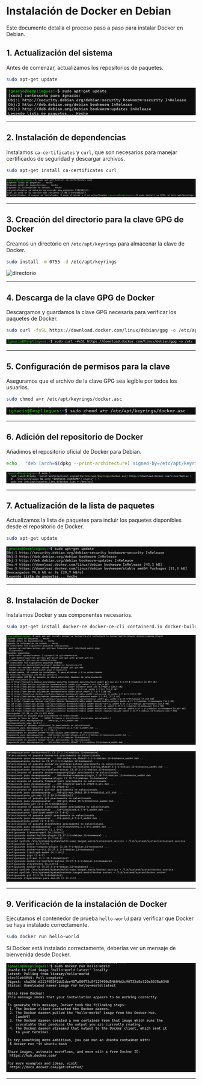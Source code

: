 
# Instalación de Docker en Debian

Este documento detalla el proceso paso a paso para instalar Docker en Debian.

## 1. Actualización del sistema

Antes de comenzar, actualizamos los repositorios de paquetes.

```bash
sudo apt-get update
```

![1 update](1update.png)


---

## 2. Instalación de dependencias

Instalamos `ca-certificates` y `curl`, que son necesarios para manejar certificados de seguridad y descargar archivos.

```bash
sudo apt-get install ca-certificates curl
```

![2 dependencias](2dependencias.png)

---

## 3. Creación del directorio para la clave GPG de Docker

Creamos un directorio en `/etc/apt/keyrings` para almacenar la clave de Docker.

```bash
sudo install -m 0755 -d /etc/apt/keyrings
```

![directorio](directory.png)

---

## 4. Descarga de la clave GPG de Docker

Descargamos y guardamos la clave GPG necesaria para verificar los paquetes de Docker.

```bash
sudo curl -fsSL https://download.docker.com/linux/debian/gpg -o /etc/apt/keyrings/docker.asc
```


![claveCPG](99.png)

---

## 5. Configuración de permisos para la clave

Aseguramos que el archivo de la clave GPG sea legible por todos los usuarios.

```bash
sudo chmod a+r /etc/apt/keyrings/docker.asc
```


![directorio](4.png)

---

## 6. Adición del repositorio de Docker

Añadimos el repositorio oficial de Docker para Debian.

```bash
echo   "deb [arch=$(dpkg --print-architecture) signed-by=/etc/apt/keyrings/docker.asc] https://download.docker.com/linux/debian   $(. /etc/os-release && echo "$VERSION_CODENAME") stable" |   sudo tee /etc/apt/sources.list.d/docker.list > /dev/null
```

![repo](5.png)

---

## 7. Actualización de la lista de paquetes

Actualizamos la lista de paquetes para incluir los paquetes disponibles desde el repositorio de Docker.

```bash
sudo apt-get update
```

![repo](6.png)

---

## 8. Instalación de Docker

Instalamos Docker y sus componentes necesarios.

```bash
sudo apt-get install docker-ce docker-ce-cli containerd.io docker-buildx-plugin docker-compose-plugin
```

![repo](7.png)

![repo](8.png)

---

## 9. Verificación de la instalación de Docker

Ejecutamos el contenedor de prueba `hello-world` para verificar que Docker se haya instalado correctamente.

```bash
sudo docker run hello-world
```

Si Docker está instalado correctamente, deberías ver un mensaje de bienvenida desde Docker.

![repo](9.png)

---

